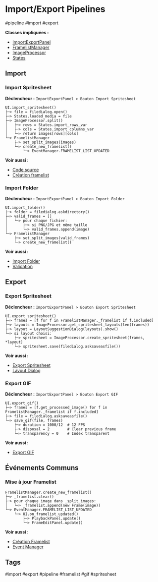 # Import/Export Pipelines

#pipeline #import #export

**Classes impliquées :**
- [ImportExportPanel](/docs/classes/ui/import_export_panel.md)
- [FramelistManager](/docs/classes/core/framelist_manager.md)
- [ImageProcessor](/docs/classes/core/image_processor.md)
- [States](/docs/classes/core/states.md)

## Import

### Import Spritesheet
**Déclencheur :** `ImportExportPanel > Bouton Import Spritesheet`

```pipeline
UI.import_spritesheet()
├─> file = filedialog.open()
├─> States.loaded_media = file
├─> ImageProcessor.split()
│   ├─> rows = States.import_rows_var
│   ├─> cols = States.import_columns_var
│   └─> return images[rows][cols]
└─> FramelistManager
    ├─> set_split_images(images)
    └─> create_new_framelist()
        └─> EventManager.FRAMELIST_LIST_UPDATED
```

**Voir aussi :**
- [Code source](/src/ui/panels/import_export_panel.py#L45-L60)
- [Création framelist](/src/core/framelist_manager.py#L120-L135)

### Import Folder
**Déclencheur :** `ImportExportPanel > Bouton Import Folder`

```pipeline
UI.import_folder()
├─> folder = filedialog.askdirectory()
├─> valid_frames = []
│   └─> pour chaque fichier:
│       ├─> si PNG/JPG et même taille
│       └─> valid_frames.append(image)
└─> FramelistManager
    ├─> set_split_images(valid_frames)
    └─> create_new_framelist()
```

**Voir aussi :**
- [Import Folder](/src/ui/panels/import_export_panel.py#L80-L100)
- [Validation](/src/core/framelist_manager.py#L150-L165)

## Export

### Export Spritesheet
**Déclencheur :** `ImportExportPanel > Bouton Export Spritesheet`

```pipeline
UI.export_spritesheet()
├─> frames = [f for f in FramelistManager._framelist if f.included]
├─> layouts = ImageProcessor.get_spritesheet_layouts(len(frames))
├─> layout = LayoutSuggestionDialog(layouts).show()
└─> si layout choisi:
    ├─> spritesheet = ImageProcessor.create_spritesheet(frames, *layout)
    └─> spritesheet.save(filedialog.asksaveasfile())
```

**Voir aussi :**
- [Export Spritesheet](/src/ui/panels/import_export_panel.py#L120-L140)
- [Layout Dialog](/src/ui/panels/layout_suggestion_dialog.py#L10-L50)

### Export GIF
**Déclencheur :** `ImportExportPanel > Bouton Export GIF`

```pipeline
UI.export_gif()
├─> frames = [f.get_processed_image() for f in FramelistManager._framelist if f.included]
├─> file = filedialog.asksaveasfile()
└─> save_gif(file, frames)
    ├─> duration = 1000/12  # 12 FPS
    ├─> disposal = 2        # Clear previous frame
    └─> transparency = 0    # Index transparent
```

**Voir aussi :**
- [Export GIF](/src/ui/panels/import_export_panel.py#L160-L180)

## Événements Communs

### Mise à jour Framelist
```pipeline
FramelistManager.create_new_framelist()
├─> _framelist.clear()
├─> pour chaque image dans _split_images:
│   └─> _framelist.append(new Frame(image))
└─> EventManager.FRAMELIST_LIST_UPDATED
    └─> UI.on_framelist_updated()
        ├─> PlaybackPanel.update()
        └─> FrameEditPanel.update()
```

**Voir aussi :**
- [Création Framelist](/src/core/framelist_manager.py#L200-L220)
- [Event Manager](/src/core/event_manager.py#L15-L30)

## Tags
#import #export #pipeline #framelist #gif #spritesheet 